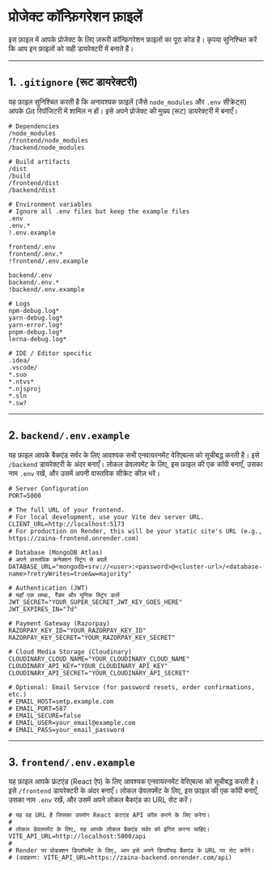 # प्रोजेक्ट कॉन्फ़िगरेशन फ़ाइलें

इस फ़ाइल में आपके प्रोजेक्ट के लिए ज़रूरी कॉन्फ़िगरेशन फ़ाइलों का पूरा कोड है। कृपया सुनिश्चित करें कि आप इन फ़ाइलों को सही डायरेक्टरी में बनाते हैं।

---

## 1. `.gitignore` (रूट डायरेक्टरी)

यह फ़ाइल सुनिश्चित करती है कि अनावश्यक फ़ाइलें (जैसे `node_modules` और `.env` सीक्रेट्स) आपके Git रिपॉजिटरी में शामिल न हों। इसे अपने प्रोजेक्ट की मुख्य (रूट) डायरेक्टरी में बनाएँ।

```gitignore
# Dependencies
/node_modules
/frontend/node_modules
/backend/node_modules

# Build artifacts
/dist
/build
/frontend/dist
/backend/dist

# Environment variables
# Ignore all .env files but keep the example files
.env
.env.*
!.env.example

frontend/.env
frontend/.env.*
!frontend/.env.example

backend/.env
backend/.env.*
!backend/.env.example

# Logs
npm-debug.log*
yarn-debug.log*
yarn-error.log*
pnpm-debug.log*
lerna-debug.log*

# IDE / Editor specific
.idea/
.vscode/
*.suo
*.ntvs*
*.njsproj
*.sln
*.sw?
```

---

## 2. `backend/.env.example`

यह फ़ाइल आपके बैकएंड सर्वर के लिए आवश्यक सभी एनवायरनमेंट वेरिएबल्स को सूचीबद्ध करती है। इसे `/backend` डायरेक्टरी के अंदर बनाएँ। लोकल डेवलपमेंट के लिए, इस फ़ाइल की एक कॉपी बनाएँ, उसका नाम `.env` रखें, और उसमें अपनी वास्तविक सीक्रेट कीज़ भरें।

```env
# Server Configuration
PORT=5000

# The full URL of your frontend.
# For local development, use your Vite dev server URL.
CLIENT_URL=http://localhost:5173
# For production on Render, this will be your static site's URL (e.g., https://zaina-frontend.onrender.com)

# Database (MongoDB Atlas)
# अपने वास्तविक कनेक्शन स्ट्रिंग से बदलें
DATABASE_URL="mongodb+srv://<user>:<password>@<cluster-url>/<database-name>?retryWrites=true&w=majority"

# Authentication (JWT)
# यहाँ एक लम्बा, रैंडम और यूनिक स्ट्रिंग डालें
JWT_SECRET="YOUR_SUPER_SECRET_JWT_KEY_GOES_HERE"
JWT_EXPIRES_IN="7d"

# Payment Gateway (Razorpay)
RAZORPAY_KEY_ID="YOUR_RAZORPAY_KEY_ID"
RAZORPAY_KEY_SECRET="YOUR_RAZORPAY_KEY_SECRET"

# Cloud Media Storage (Cloudinary)
CLOUDINARY_CLOUD_NAME="YOUR_CLOUDINARY_CLOUD_NAME"
CLOUDINARY_API_KEY="YOUR_CLOUDINARY_API_KEY"
CLOUDINARY_API_SECRET="YOUR_CLOUDINARY_API_SECRET"

# Optional: Email Service (for password resets, order confirmations, etc.)
# EMAIL_HOST=smtp.example.com
# EMAIL_PORT=587
# EMAIL_SECURE=false
# EMAIL_USER=your_email@example.com
# EMAIL_PASS=your_email_password
```

---

## 3. `frontend/.env.example`

यह फ़ाइल आपके फ्रंटएंड (React ऐप) के लिए आवश्यक एनवायरनमेंट वेरिएबल्स को सूचीबद्ध करती है। इसे `/frontend` डायरेक्टरी के अंदर बनाएँ। लोकल डेवलपमेंट के लिए, इस फ़ाइल की एक कॉपी बनाएँ, उसका नाम `.env` रखें, और उसमें अपने लोकल बैकएंड का URL सेट करें।

```env
# यह वह URL है जिसका उपयोग React फ्रंटएंड API कॉल करने के लिए करेगा।
#
# लोकल डेवलपमेंट के लिए, यह आपके लोकल बैकएंड सर्वर को इंगित करना चाहिए।
VITE_API_URL=http://localhost:5000/api
#
# Render पर प्रोडक्शन डिप्लॉयमेंट के लिए, आप इसे अपने डिप्लॉयड बैकएंड के URL पर सेट करेंगे।
# (उदाहरण: VITE_API_URL=https://zaina-backend.onrender.com/api)
```
